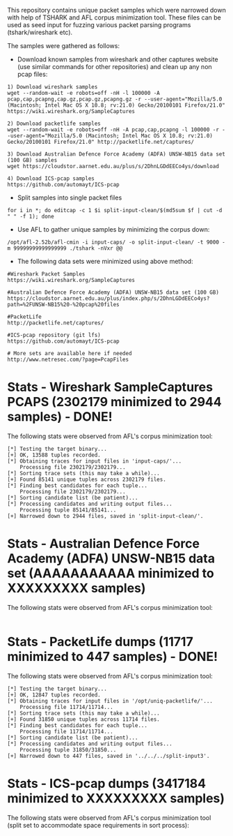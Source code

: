 This repository contains unique packet samples which were narrowed down with help of TSHARK and AFL corpus minimization tool. These files can be used as seed input for fuzzing various packet parsing programs (tshark/wireshark etc).

The samples were gathered as follows:

* Download known samples from wireshark and other captures website (use similar commands for other repositories) and clean up any non pcap files:
```
1) Download wireshark samples
wget --random-wait -e robots=off -nH -l 100000 -A pcap,cap,pcapng,cap.gz,pcap.gz,pcapng.gz -r --user-agent="Mozilla/5.0 (Macintosh; Intel Mac OS X 10.8; rv:21.0) Gecko/20100101 Firefox/21.0" https://wiki.wireshark.org/SampleCaptures

2) Download packetlife samples
wget --random-wait -e robots=off -nH -A pcap,cap,pcapng -l 100000 -r --user-agent="Mozilla/5.0 (Macintosh; Intel Mac OS X 10.8; rv:21.0) Gecko/20100101 Firefox/21.0" http://packetlife.net/captures/

3) Download Australian Defence Force Academy (ADFA) UNSW-NB15 data set (100 GB) samples
wget https://cloudstor.aarnet.edu.au/plus/s/2DhnLGDdEECo4ys/download

4) Download ICS-pcap samples  
https://github.com/automayt/ICS-pcap
```

* Split samples into single packet files
```
for i in *; do editcap -c 1 $i split-input-clean/$(md5sum $f | cut -d " " -f 1); done
```

* Use AFL to gather unique samples by minimizing the corpus down: 
```
/opt/afl-2.52b/afl-cmin -i input-caps/ -o split-input-clean/ -t 9000 -m 99999999999999999 ./tshark -nVxr @@
```

* The following data sets were minimized using above method:
```
#Wireshark Packet Samples
https://wiki.wireshark.org/SampleCaptures

#Australian Defence Force Academy (ADFA) UNSW-NB15 data set (100 GB)
https://cloudstor.aarnet.edu.au/plus/index.php/s/2DhnLGDdEECo4ys?path=%2FUNSW-NB15%20-%20pcap%20files

#PacketLife
http://packetlife.net/captures/

#ICS-pcap repository (git lfs)
https://github.com/automayt/ICS-pcap

# More sets are available here if needed
http://www.netresec.com/?page=PcapFiles
```

# Stats - Wireshark SampleCaptures PCAPS (2302179 minimized to 2944 samples) - DONE!

The following stats were observed from AFL's corpus minimization tool:

```
[*] Testing the target binary...
[+] OK, 13588 tuples recorded.
[*] Obtaining traces for input files in 'input-caps/'...
    Processing file 2302179/2302179...
[*] Sorting trace sets (this may take a while)...
[+] Found 85141 unique tuples across 2302179 files.
[*] Finding best candidates for each tuple...
    Processing file 2302179/2302179...
[*] Sorting candidate list (be patient)...
[*] Processing candidates and writing output files...
    Processing tuple 85141/85141...
[+] Narrowed down to 2944 files, saved in 'split-input-clean/'.
```

# Stats - Australian Defence Force Academy (ADFA) UNSW-NB15 data set (AAAAAAAAAAA minimized to XXXXXXXXX samples)

The following stats were observed from AFL's corpus minimization tool:
```

```

# Stats - PacketLife dumps (11717 minimized to 447 samples)  - DONE!

The following stats were observed from AFL's corpus minimization tool:
```
[*] Testing the target binary...
[+] OK, 12847 tuples recorded.
[*] Obtaining traces for input files in '/opt/uniq-packetlife/'...
    Processing file 11714/11714...
[*] Sorting trace sets (this may take a while)...
[+] Found 31850 unique tuples across 11714 files.
[*] Finding best candidates for each tuple...
    Processing file 11714/11714...
[*] Sorting candidate list (be patient)...
[*] Processing candidates and writing output files...
    Processing tuple 31850/31850...
[+] Narrowed down to 447 files, saved in '../../../split-input3'.
```

# Stats - ICS-pcap dumps (3417184 minimized to XXXXXXXXX samples)

The following stats were observed from AFL's corpus minimization tool (split set to accommodate space requirements in sort process):
```

```



